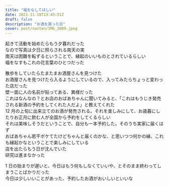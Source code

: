 ```yaml
---
title: "福をなしてほしい"
date: 2021-11-18T13:45:51Z
draft: false
description: "お酒を買った日"
cover: post/nanten/IMG_2089.jpeg
---
```


起きて活動を始めたらもう夕暮れだった  
なので写真は夕日に照らされる南天の実  
南天は困難を転ずるということで、縁起のいいものとされているらしい  
福をなすもこれの花言葉のひとつだった

散歩をしていたらたまたまお酒屋さんを見つけた  
お酒屋さんを見つけたら入るようにしているので、入ってみたらちょっと変わった店だった  
壁一面に人の名前が貼ってある、異様だった  
これはなんなの？とお店のおばあちゃんに聞いてみると、「これはもうじき発売される新酒の予約をしてくれた人だよ」と教えてくれた  
12 月の上旬に出来立てのお酒が発売される。それを楽しみにして、お歳暮にしたりお正月に飲む人が全国から予約をしてくるらしい  
それは美味しそうだということで、自分も一本予約した。そのうち実家に届くはず  
おばあちゃん若干ボケてたけどちゃんと届くのかな、と思いつつ何かの縁、これも縁起かなということで楽しみにしている  
店を出たらもう日が沈んでいた  
研究は進まなかった

1 日の始まりが遅いと、今日はもう何もしなくていいや、とそのまま終わってしまうことばかりだった  
今日は少しいいことがあった、予約したお酒がおいしいといいな
